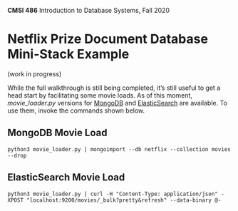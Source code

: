 **CMSI 486** Introduction to Database Systems, Fall 2020

# Netflix Prize Document Database Mini-Stack Example
(work in progress)

While the full walkthrough is still being completed, it’s still useful to get a head start by facilitating some movie loads. As of this moment, _movie_loader.py_ versions for [MongoDB](./mongodb) and [ElasticSearch](./elasticsearch) are available. To use them, invoke the commands shown below.

## MongoDB Movie Load
```
python3 movie_loader.py | mongoimport --db netflix --collection movies --drop
```

## ElasticSearch Movie Load
```
python3 movie_loader.py | curl -H "Content-Type: application/json" -XPOST "localhost:9200/movies/_bulk?pretty&refresh" --data-binary @-
```
